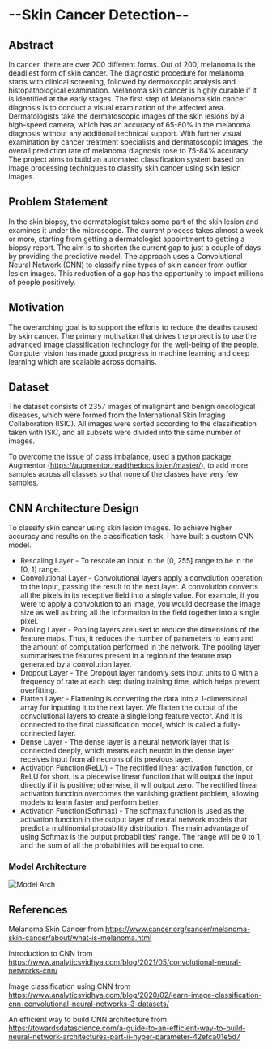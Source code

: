 # --Skin Cancer Detection--

## Abstract
In cancer, there are over 200 different forms. Out of 200, melanoma is the deadliest form of skin cancer. The diagnostic procedure for melanoma starts with clinical screening, followed by dermoscopic analysis and histopathological examination. Melanoma skin cancer is highly curable if it is identified at the early stages. The first step of Melanoma skin cancer diagnosis is to conduct a visual examination of the affected area. Dermatologists take the dermatoscopic images of the skin lesions by a high-speed camera, which has an accuracy of 65-80% in the melanoma diagnosis without any additional technical support. With further visual examination by cancer treatment specialists and dermatoscopic images, the overall prediction rate of melanoma diagnosis rose to 75-84% accuracy. The project aims to build an automated classification system based on image processing techniques to classify skin cancer using skin lesion images.

## Problem Statement
 In the skin biopsy, the dermatologist takes some part of the skin lesion and examines it under the microscope. The current process takes almost a week or more, starting from getting a dermatologist appointment to getting a biopsy report.
 The aim is to shorten the current gap to just a couple of days by providing the predictive model.
 The approach uses a Convolutional Neural Network (CNN) to classify nine types of skin cancer from outlier lesion images. This reduction of a gap has the opportunity to impact millions of people positively.

 
## Motivation
The overarching goal is to support the efforts to reduce the deaths caused by skin cancer. The primary motivation that drives the project is to use the advanced image classification technology for the well-being of the people. Computer vision has made good progress in machine learning and deep learning which are scalable across domains.

## Dataset
The dataset consists of 2357 images of malignant and benign oncological diseases, which were formed from the International Skin Imaging Collaboration (ISIC). All images were sorted according to the classification taken with ISIC, and all subsets were divided into the same number of images.



To overcome the issue of class imbalance, used a python package,  Augmentor (https://augmentor.readthedocs.io/en/master/), to add more samples across all classes so that none of the classes have very few samples.



## CNN Architecture Design
To classify skin cancer using skin lesion images. To achieve higher accuracy and results on the classification task, I have built a custom CNN model.

- Rescaling Layer - To rescale an input in the [0, 255] range to be in the [0, 1] range.
- Convolutional Layer - Convolutional layers apply a convolution operation to the input, passing the result to the next layer. A convolution converts all the pixels in its receptive field into a single value. For example, if you were to apply a convolution to an image, you would decrease the image size as well as bring all the information in the field together into a single pixel. 
- Pooling Layer - Pooling layers are used to reduce the dimensions of the feature maps. Thus, it reduces the number of parameters to learn and the amount of computation performed in the network. The pooling layer summarises the features present in a region of the feature map generated by a convolution layer.
- Dropout Layer - The Dropout layer randomly sets input units to 0 with a frequency of rate at each step during training time, which helps prevent overfitting.
- Flatten Layer - Flattening is converting the data into a 1-dimensional array for inputting it to the next layer. We flatten the output of the convolutional layers to create a single long feature vector. And it is connected to the final classification model, which is called a fully-connected layer.
- Dense Layer - The dense layer is a neural network layer that is connected deeply, which means each neuron in the dense layer receives input from all neurons of its previous layer.
- Activation Function(ReLU) - The rectified linear activation function, or ReLU for short, is a piecewise linear function that will output the input directly if it is positive; otherwise, it will output zero. The rectified linear activation function overcomes the vanishing gradient problem, allowing models to learn faster and perform better.
- Activation Function(Softmax) - The softmax function is used as the activation function in the output layer of neural network models that predict a multinomial probability distribution. The main advantage of using Softmax is the output probabilities' range. The range will be 0 to 1, and the sum of all the probabilities will be equal to one.

### Model Architecture
![Model Arch](Readme_model)


## References
Melanoma Skin Cancer from https://www.cancer.org/cancer/melanoma-skin-cancer/about/what-is-melanoma.html

Introduction to CNN from https://www.analyticsvidhya.com/blog/2021/05/convolutional-neural-networks-cnn/

Image classification using CNN from https://www.analyticsvidhya.com/blog/2020/02/learn-image-classification-cnn-convolutional-neural-networks-3-datasets/

An efficient way to build CNN architecture from https://towardsdatascience.com/a-guide-to-an-efficient-way-to-build-neural-network-architectures-part-ii-hyper-parameter-42efca01e5d7
